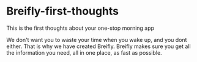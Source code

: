 # Breifly-first-thoughts
This is the first thoughts about your one-stop morning app

We don't want you to waste your time when you wake up, and you dont either. That is why we have created Breifly. Breifly makes sure you get all the information you need, all in one place, as fast as possible. 
